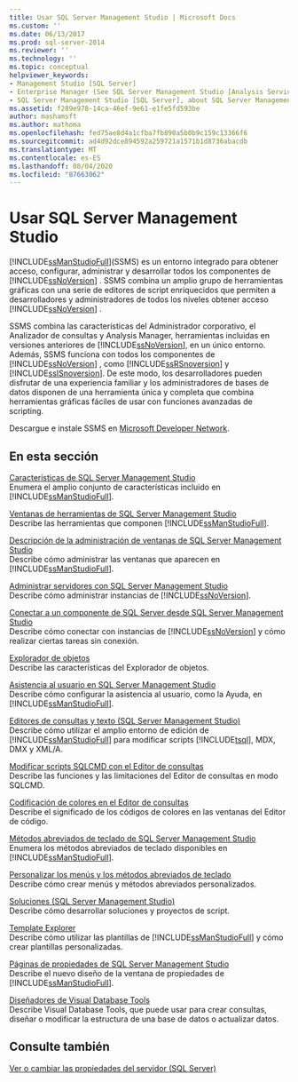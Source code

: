```yaml
---
title: Usar SQL Server Management Studio | Microsoft Docs
ms.custom: ''
ms.date: 06/13/2017
ms.prod: sql-server-2014
ms.reviewer: ''
ms.technology: ''
ms.topic: conceptual
helpviewer_keywords:
- Management Studio [SQL Server]
- Enterprise Manager (See SQL Server Management Studio [Analysis Services])
- SQL Server Management Studio [SQL Server], about SQL Server Management Studio
ms.assetid: f289e978-14ca-46ef-9e61-e1fe5fd593be
author: mashamsft
ms.author: mathoma
ms.openlocfilehash: fed75ae8d4a1cfba7fb890a5b0b9c159c13366f6
ms.sourcegitcommit: ad4d92dce894592a259721a1571b1d8736abacdb
ms.translationtype: MT
ms.contentlocale: es-ES
ms.lasthandoff: 08/04/2020
ms.locfileid: "87663062"
---
```

# <a name="use-sql-server-management-studio"></a>Usar SQL Server Management Studio
  [!INCLUDE[ssManStudioFull](../includes/ssmanstudiofull-md.md)](SSMS) es un entorno integrado para obtener acceso, configurar, administrar y desarrollar todos los componentes de [!INCLUDE[ssNoVersion](../includes/ssnoversion-md.md)] . SSMS combina un amplio grupo de herramientas gráficas con una serie de editores de script enriquecidos que permiten a desarrolladores y administradores de todos los niveles obtener acceso [!INCLUDE[ssNoVersion](../includes/ssnoversion-md.md)] .  
  
 SSMS combina las características del Administrador corporativo, el Analizador de consultas y Analysis Manager, herramientas incluidas en versiones anteriores de [!INCLUDE[ssNoVersion](../includes/ssnoversion-md.md)], en un único entorno. Además, SSMS funciona con todos los componentes de [!INCLUDE[ssNoVersion](../includes/ssnoversion-md.md)] , como [!INCLUDE[ssRSnoversion](../includes/ssrsnoversion-md.md)] y [!INCLUDE[ssISnoversion](../includes/ssisnoversion-md.md)]. De este modo, los desarrolladores pueden disfrutar de una experiencia familiar y los administradores de bases de datos disponen de una herramienta única y completa que combina herramientas gráficas fáciles de usar con funciones avanzadas de scripting.  
  
 Descargue e instale SSMS en [Microsoft Developer Network](https://msdn.microsoft.com/library/dn434042.aspx).  
  
## <a name="in-this-section"></a>En esta sección  
 [Características de SQL Server Management Studio](features-in-sql-server-management-studio.md)  
 Enumera el amplio conjunto de características incluido en [!INCLUDE[ssManStudioFull](../includes/ssmanstudiofull-md.md)].  
  
 [Ventanas de herramientas de SQL Server Management Studio](../ssms/tool-windows-in-sql-server-management-studio.md)  
 Describe las herramientas que componen [!INCLUDE[ssManStudioFull](../includes/ssmanstudiofull-md.md)].  
  
 [Descripción de la administración de ventanas de SQL Server Management Studio](../ssms/understand-sql-server-management-studio-windows-management.md)  
 Describe cómo administrar las ventanas que aparecen en [!INCLUDE[ssManStudioFull](../includes/ssmanstudiofull-md.md)].  
  
 [Administrar servidores con SQL Server Management Studio](../ssms/administer-servers-with-sql-server-management-studio.md)  
 Describe cómo administrar instancias de [!INCLUDE[ssNoVersion](../includes/ssnoversion-md.md)].  
  
 [Conectar a un componente de SQL Server desde SQL Server Management Studio](../ssms/f1-help/connect-to-any-sql-server-component-from-sql-server-management-studio.md)  
 Describe cómo conectar con instancias de [!INCLUDE[ssNoVersion](../includes/ssnoversion-md.md)] y cómo realizar ciertas tareas sin conexión.  
  
 [Explorador de objetos](../ssms/object/object-explorer.md)  
 Describe las características del Explorador de objetos.  
  
 [Asistencia al usuario en SQL Server Management Studio](../ssms/user-assistance-in-sql-server-management-studio.md)  
 Describe cómo configurar la asistencia al usuario, como la Ayuda, en [!INCLUDE[ssManStudioFull](../includes/ssmanstudiofull-md.md)].  
  
 [Editores de consultas y texto &#40;SQL Server Management Studio&#41;](../relational-databases/scripting/query-and-text-editors-sql-server-management-studio.md)  
 Describe cómo utilizar el amplio entorno de edición de [!INCLUDE[ssManStudioFull](../includes/ssmanstudiofull-md.md)] para modificar scripts [!INCLUDE[tsql](../includes/tsql-md.md)], MDX, DMX y XML/A.  
  
 [Modificar scripts SQLCMD con el Editor de consultas](../relational-databases/scripting/edit-sqlcmd-scripts-with-query-editor.md)  
 Describe las funciones y las limitaciones del Editor de consultas en modo SQLCMD.  
  
 [Codificación de colores en el Editor de consultas](../relational-databases/scripting/color-coding-in-query-editors.md)  
 Describe el significado de los códigos de colores en las ventanas del Editor de código.  
  
 [Métodos abreviados de teclado de SQL Server Management Studio](../ssms/sql-server-management-studio-keyboard-shortcuts.md)  
 Enumera los métodos abreviados de teclado disponibles en [!INCLUDE[ssManStudioFull](../includes/ssmanstudiofull-md.md)].  
  
 [Personalizar los menús y los métodos abreviados de teclado](../ssms/customize-menus-and-shortcut-keys.md)  
 Describe cómo crear menús y métodos abreviados personalizados.  
  
 [Soluciones &#40;SQL Server Management Studio&#41;](../ssms/solution/solutions-sql-server-management-studio.md)  
 Describe cómo desarrollar soluciones y proyectos de script.  
  
 [Template Explorer](../ssms/template/template-explorer.md)  
 Describe cómo utilizar las plantillas de [!INCLUDE[ssManStudioFull](../includes/ssmanstudiofull-md.md)] y cómo crear plantillas personalizadas.  
  
 [Páginas de propiedades de SQL Server Management Studio](../ssms/property-pages-in-sql-server-management-studio.md)  
 Describe el nuevo diseño de la ventana de propiedades de [!INCLUDE[ssManStudioFull](../includes/ssmanstudiofull-md.md)].  
  
 [Diseñadores de Visual Database Tools](../ssms/visual-db-tools/visual-database-tool-designers.md)  
 Describe Visual Database Tools, que puede usar para crear consultas, diseñar o modificar la estructura de una base de datos o actualizar datos.  
  
## <a name="see-also"></a>Consulte también  
 [Ver o cambiar las propiedades del servidor &#40;SQL Server&#41;](configure-windows/view-or-change-server-properties-sql-server.md)  
  
  
